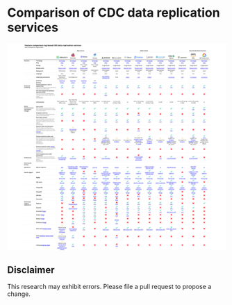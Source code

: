# Comparison of CDC data replication services

[![plot](./www/assets/images/img.png)](https://rbreejen.github.io/comparison-data-replication/www/table.html)

## Disclaimer

This research may exhibit errors. Please file a pull request to propose a change.